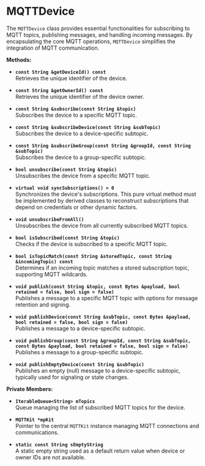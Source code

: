 # MQTTDevice

The `MQTTDevice` class provides essential functionalities for subscribing to MQTT topics, publishing messages, and handling incoming messages. By encapsulating the core MQTT operations, `MQTTDevice` simplifies the integration of MQTT communication.

**Methods:**

* **`const String &getDeviceId() const`**\
  Retrieves the unique identifier of the device.

* **`const String &getOwnerId() const`**\
  Retrieves the unique identifier of the device owner.

* **`const String &subscribe(const String &topic)`**\
  Subscribes the device to a specific MQTT topic.

* **`const String &subscribeDevice(const String &subTopic)`**\
  Subscribes the device to a device-specific subtopic.

* **`const String &subscribeGroup(const String &groupId, const String &subTopic)`**\
  Subscribes the device to a group-specific subtopic.

* **`bool unsubscribe(const String &topic)`**\
  Unsubscribes the device from a specific MQTT topic.

* **`virtual void syncSubscriptions() = 0`**\
  Synchronizes the device's subscriptions. This pure virtual method must be implemented by derived classes to reconstruct subscriptions that depend on credentials or other dynamic factors.

* **`void unsubscribeFromAll()`**\
  Unsubscribes the device from all currently subscribed MQTT topics.

* **`bool isSubscribed(const String &topic)`**\
  Checks if the device is subscribed to a specific MQTT topic.

* **`bool isTopicMatch(const String &storedTopic, const String &incomingTopic) const`**\
  Determines if an incoming topic matches a stored subscription topic, supporting MQTT wildcards.

* **`void publish(const String &topic, const Bytes &payload, bool retained = false, bool sign = false)`**\
  Publishes a message to a specific MQTT topic with options for message retention and signing.

* **`void publishDevice(const String &subTopic, const Bytes &payload, bool retained = false, bool sign = false)`**\
  Publishes a message to a device-specific subtopic.

* **`void publishGroup(const String &groupId, const String &subTopic, const Bytes &payload, bool retained = false, bool sign = false)`**\
  Publishes a message to a group-specific subtopic.

* **`void publishEmptyDevice(const String &subTopic)`**\
  Publishes an empty (null) message to a device-specific subtopic, typically used for signaling or state changes.

**Private Members:**

* **`IterableQueue<String> mTopics`**\
  Queue managing the list of subscribed MQTT topics for the device.

* **`MQTTKit *mpKit`**\
  Pointer to the central `MQTTKit` instance managing MQTT connections and communications.

* **`static const String sEmptyString`**\
  A static empty string used as a default return value when device or owner IDs are not available.
